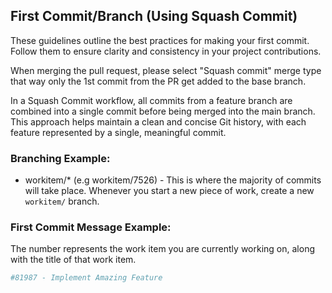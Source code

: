 ## First Commit/Branch (Using Squash Commit)

These guidelines outline the best practices for making your first commit. Follow them to ensure clarity and consistency in your project contributions.

When merging the pull request, please select "Squash commit" merge type that way only the 1st commit from the PR get added to the base branch.

In a Squash Commit workflow, all commits from a feature branch are combined into a single commit before being merged into the main branch. This approach helps maintain a clean and concise Git history, with each feature represented by a single, meaningful commit.

### Branching Example:

- workitem/\* (e.g workitem/7526) - This is where the majority of commits will take place. Whenever you start a new piece of work, create a new `workitem/` branch.

### First Commit Message Example:

The number represents the work item you are currently working on, along with the title of that work item.

```bash
#81987 - Implement Amazing Feature
```
